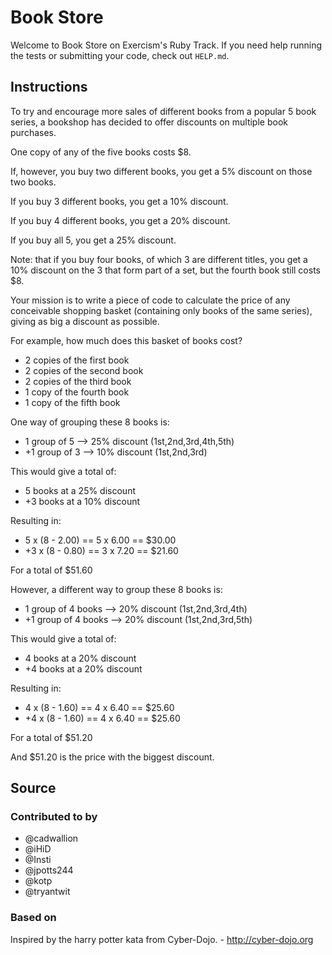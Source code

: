 # Book Store

Welcome to Book Store on Exercism's Ruby Track.
If you need help running the tests or submitting your code, check out `HELP.md`.

## Instructions

To try and encourage more sales of different books from a popular 5 book
series, a bookshop has decided to offer discounts on multiple book purchases.

One copy of any of the five books costs $8.

If, however, you buy two different books, you get a 5%
discount on those two books.

If you buy 3 different books, you get a 10% discount.

If you buy 4 different books, you get a 20% discount.

If you buy all 5, you get a 25% discount.

Note: that if you buy four books, of which 3 are
different titles, you get a 10% discount on the 3 that
form part of a set, but the fourth book still costs $8.

Your mission is to write a piece of code to calculate the
price of any conceivable shopping basket (containing only
books of the same series), giving as big a discount as
possible.

For example, how much does this basket of books cost?

- 2 copies of the first book
- 2 copies of the second book
- 2 copies of the third book
- 1 copy of the fourth book
- 1 copy of the fifth book

One way of grouping these 8 books is:

- 1 group of 5 --> 25% discount (1st,2nd,3rd,4th,5th)
- +1 group of 3 --> 10% discount (1st,2nd,3rd)

This would give a total of:

- 5 books at a 25% discount
- +3 books at a 10% discount

Resulting in:

- 5 x (8 - 2.00) == 5 x 6.00 == $30.00
- +3 x (8 - 0.80) == 3 x 7.20 == $21.60

For a total of $51.60

However, a different way to group these 8 books is:

- 1 group of 4 books --> 20% discount  (1st,2nd,3rd,4th)
- +1 group of 4 books --> 20% discount  (1st,2nd,3rd,5th)

This would give a total of:

- 4 books at a 20% discount
- +4 books at a 20% discount

Resulting in:

- 4 x (8 - 1.60) == 4 x 6.40 == $25.60
- +4 x (8 - 1.60) == 4 x 6.40 == $25.60

For a total of $51.20

And $51.20 is the price with the biggest discount.

## Source

### Contributed to by

- @cadwallion
- @iHiD
- @Insti
- @jpotts244
- @kotp
- @tryantwit

### Based on

Inspired by the harry potter kata from Cyber-Dojo. - http://cyber-dojo.org